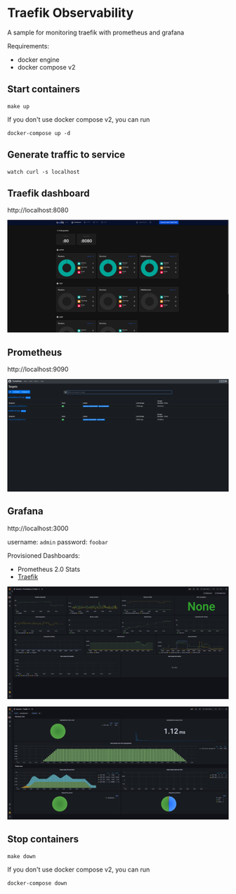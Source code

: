 # Traefik Observability

A sample for monitoring traefik with prometheus and grafana

Requirements:
- docker engine
- docker compose v2

## Start containers

```
make up
```

If you don't use docker compose v2, you can run

```
docker-compose up -d
```

## Generate traffic to service

```
watch curl -s localhost
```

## Traefik dashboard

http://localhost:8080

![](./screenshots/traefik-dashboard.jpg)

## Prometheus

http://localhost:9090

![](./screenshots/prometheus-web-ui.jpg)

## Grafana 

http://localhost:3000

username: `admin`
password: `foobar`

Provisioned Dashboards:
- Prometheus 2.0 Stats
- [Traefik](https://grafana.com/grafana/dashboards/4475)

![](./screenshots/grafana-dashboard-prometheus.jpg)

![](./screenshots/grafana-dashboard-traefik.jpg)

## Stop containers

```
make down
```

If you don't use docker compose v2, you can run

```
docker-compose down
```